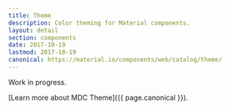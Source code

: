 ```yaml
---
title: Theme
description: Color theming for Material components.
layout: detail
section: components
date: 2017-10-19
lastmod: 2017-10-19
canonical: https://material.io/components/web/catalog/theme/
---
```


Work in progress.

[Learn more about MDC Theme]({{ page.canonical }}).
